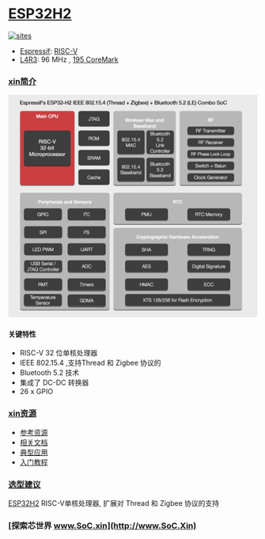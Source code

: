 ﻿# [ESP32H2](https://github.com/SoCXin/ESP32H2)

[![sites](http://182.61.61.133/link/resources/SoC.png)](http://www.SoC.Xin)

* [Espressif](https://www.espressif.com/): [RISC-V](https://github.com/SoCXin/RISC-V)
* [L4R3](https://github.com/SoCXin/Level): 96 MHz , [195 CoreMark](https://www.eembc.org/coremark/scores.php)

### [xin简介](https://github.com/SoCXin/ESP32H2/wiki)


[![sites](docs/ESP32H2.png)](https://www.espressif.com/zh-hans/news/ESP32_H2)


#### 关键特性

* RISC-V 32 位单核处理器
* IEEE 802.15.4 ,支持Thread 和 Zigbee 协议的
* Bluetooth 5.2 技术
* 集成了 DC-DC 转换器
* 26 x GPIO

### [xin资源](https://github.com/SoCXin)

* [参考资源](src/)
* [相关文档](docs/)
* [典型应用](project/)
* [入门教程](https://docs.soc.xin/ESP32H2)

### [选型建议](https://github.com/SoCXin/ESP32H2)

[ESP32H2](https://github.com/SoCXin/ESP32H2) RISC-V单核处理器, 扩展对 Thread 和 Zigbee 协议的支持
### [探索芯世界 www.SoC.xin](http://www.SoC.Xin)

